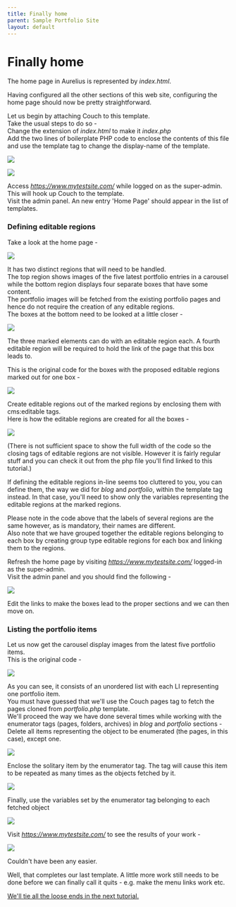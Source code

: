```yaml
---
title: Finally home
parent: Sample Portfolio Site
layout: default
---
```


# Finally home

[<img alt="" src="../assets/img/contents/download.png" style="border: 0; float: right;"/>](https://www.couchcms.com/docs/code/home.zip)

The home page in Aurelius is represented by _index.html_.

Having configured all the other sections of this web site, configuring the home page should now be pretty straightforward.

Let us begin by attaching Couch to this template.<br/>
Take the usual steps to do so -<br/>
Change the extension of _index.html_ to make it _index.php_<br/>
Add the two lines of boilerplate PHP code to enclose the contents of this file and use the template tag to change the display-name of the template.

![](../../assets/img/contents/portfolio-site-179.png)

![](../../assets/img/contents/portfolio-site-180.png)

Access _<https://www.mytestsite.com/>_ while logged on as the super-admin.<br/>
This will hook up Couch to the template.<br/>
Visit the admin panel. An new entry 'Home Page' should appear in the list of templates.

### Defining editable regions

Take a look at the home page -

![](../../assets/img/contents/portfolio-site-181.png)

It has two distinct regions that will need to be handled.<br/>
The top region shows images of the five latest portfolio entries in a carousel while the bottom region displays four separate boxes that have some content.<br/>
The portfolio images will be fetched from the existing portfolio pages and hence do not require the creation of any editable regions.<br/>
The boxes at the bottom need to be looked at a little closer -

![](../../assets/img/contents/portfolio-site-182.png)

The three marked elements can do with an editable region each. A fourth editable region will be required to hold the link of the page that this box leads to.

This is the original code for the boxes with the proposed editable regions marked out for one box -

![](../../assets/img/contents/portfolio-site-183.png)

Create editable regions out of the marked regions by enclosing them with cms:editable tags.<br/>
Here is how the editable regions are created for all the boxes -

![](../../assets/img/contents/portfolio-site-184.png)

(There is not sufficient space to show the full width of the code so the closing tags of editable regions are not visible. However it is fairly regular stuff and you can check it out from the php file you'll find linked to this tutorial.)

If defining the editable regions in-line seems too cluttered to you, you can define them, the way we did for _blog_ and _portfolio_, within the template tag instead. In that case, you'll need to show only the variables representing the editable regions at the marked regions.

Please note in the code above that the labels of several regions are the same however, as is mandatory, their names are different.<br/>
Also note that we have grouped together the editable regions belonging to each box by creating group type editable regions for each box and linking them to the regions.

Refresh the home page by visiting _<https://www.mytestsite.com/>_ logged-in as the super-admin.<br/>
Visit the admin panel and you should find the following -

![](../../assets/img/contents/portfolio-site-185.png)

Edit the links to make the boxes lead to the proper sections and we can then move on.

### Listing the portfolio items

Let us now get the carousel display images from the latest five portfolio items.<br/>
This is the original code -

![](../../assets/img/contents/portfolio-site-186.png)

As you can see, it consists of an unordered list with each LI representing one portfolio item.<br/>
You must have guessed that we'll use the Couch pages tag to fetch the pages cloned from _portfolio.php_ template.<br/>
We'll proceed the way we have done several times while working with the enumerator tags (pages, folders, archives) in _blog_ and _portfolio_ sections -<br/>
Delete all items representing the object to be enumerated (the pages, in this case), except one.

![](../../assets/img/contents/portfolio-site-187.png)

Enclose the solitary item by the enumerator tag. The tag will cause this item to be repeated as many times as the objects fetched by it.

![](../../assets/img/contents/portfolio-site-188.png)

Finally, use the variables set by the enumerator tag belonging to each fetched object

![](../../assets/img/contents/portfolio-site-189.png)

Visit _<https://www.mytestsite.com/>_ to see the results of your work -

![](../../assets/img/contents/portfolio-site-190.png)

Couldn't have been any easier.

Well, that completes our last template. A little more work still needs to be done before we can finally call it quits - e.g. make the menu links work etc.

[We'll tie all the loose ends in the next tutorial.](../tying-the-loose-ends.html)
